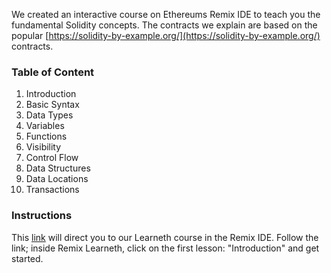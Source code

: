 We created an interactive course on Ethereums Remix IDE to teach you the fundamental Solidity concepts. The contracts we explain are based on the popular [https://solidity-by-example.org/](https://solidity-by-example.org/) contracts.

### Table of Content
1. Introduction
2. Basic Syntax
3. Data Types
4. Variables
5. Functions
6. Visibility
7. Control Flow
8. Data Structures
9. Data Locations
10. Transactions

### Instructions
This [link](https://remix.ethereum.org/?#activate=solidityUnitTesting,solidity,LearnEth&call=LearnEth//startTutorial//ethereum/remix-workshops//master//soliditybeginner
) will direct you to our Learneth course in the Remix IDE. Follow the link; inside Remix Learneth, click on the first lesson: "Introduction" and get started.
